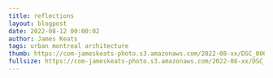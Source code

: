 ```yaml
---
title: reflections
layout: blogpost
date: 2022-08-12 00:00:02
author: James Keats
tags: urban montreal architecture
thumb: https://com-jameskeats-photo.s3.amazonaws.com/2022-08-xx/DSC_0069_thumb.jpg
fullsize: https://com-jameskeats-photo.s3.amazonaws.com/2022-08-xx/DSC_0069.jpg
---
```

